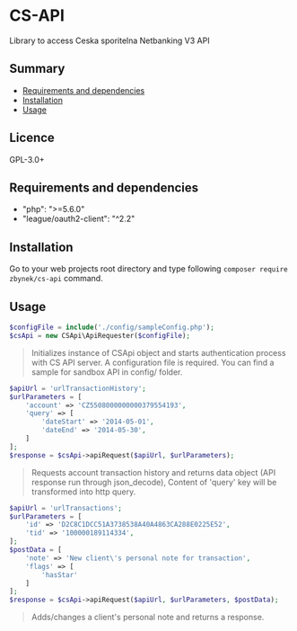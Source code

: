 # CS-API

Library to access Ceska sporitelna Netbanking V3 API
 
## Summary

- [Requirements and dependencies](#requirements-and-dependencies)
- [Installation](#installation)
- [Usage](#usage)
 
## Licence

GPL-3.0+

## Requirements and dependencies

- "php": ">=5.6.0"
- "league/oauth2-client": "^2.2"

## Installation

Go to your web projects root directory and type following `composer require zbynek/cs-api` command.

## Usage

```php
$configFile = include('./config/sampleConfig.php');
$csApi = new CSApi\ApiRequester($configFile);
```

> Initializes instance of CSApi object and starts authentication process with CS API server.
> A configuration file is required. You can find a sample for sandbox API in config/ folder.

```php
$apiUrl = 'urlTransactionHistory';
$urlParameters = [
    'account' => 'CZ5508000000000379554193',
    'query' => [
        'dateStart' => '2014-05-01',
        'dateEnd' => '2014-05-30',
    ]
];
$response = $csApi->apiRequest($apiUrl, $urlParameters);
```

> Requests account transaction history and returns data object (API response run through json_decode),
> Content of 'query' key will be transformed into http query.

```php
$apiUrl = 'urlTransactions';
$urlParameters = [
    'id' => 'D2C8C1DCC51A3738538A40A4863CA288E0225E52',
    'tid' => '100000189114334',
];
$postData = [
    'note' => 'New client\'s personal note for transaction',
    'flags' => [
        'hasStar'
    ]
];
$response = $csApi->apiRequest($apiUrl, $urlParameters, $postData);
```

> Adds/changes a client's personal note and returns a response.


